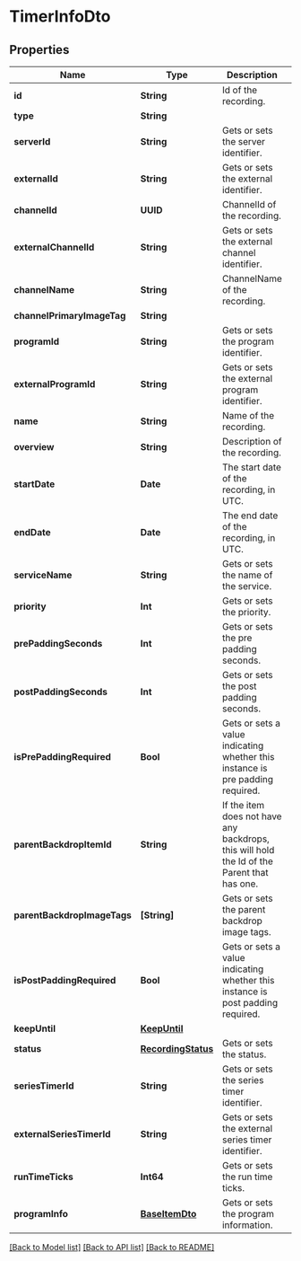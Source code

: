 # TimerInfoDto

## Properties
Name | Type | Description | Notes
------------ | ------------- | ------------- | -------------
**id** | **String** | Id of the recording. | [optional] 
**type** | **String** |  | [optional] 
**serverId** | **String** | Gets or sets the server identifier. | [optional] 
**externalId** | **String** | Gets or sets the external identifier. | [optional] 
**channelId** | **UUID** | ChannelId of the recording. | [optional] 
**externalChannelId** | **String** | Gets or sets the external channel identifier. | [optional] 
**channelName** | **String** | ChannelName of the recording. | [optional] 
**channelPrimaryImageTag** | **String** |  | [optional] 
**programId** | **String** | Gets or sets the program identifier. | [optional] 
**externalProgramId** | **String** | Gets or sets the external program identifier. | [optional] 
**name** | **String** | Name of the recording. | [optional] 
**overview** | **String** | Description of the recording. | [optional] 
**startDate** | **Date** | The start date of the recording, in UTC. | [optional] 
**endDate** | **Date** | The end date of the recording, in UTC. | [optional] 
**serviceName** | **String** | Gets or sets the name of the service. | [optional] 
**priority** | **Int** | Gets or sets the priority. | [optional] 
**prePaddingSeconds** | **Int** | Gets or sets the pre padding seconds. | [optional] 
**postPaddingSeconds** | **Int** | Gets or sets the post padding seconds. | [optional] 
**isPrePaddingRequired** | **Bool** | Gets or sets a value indicating whether this instance is pre padding required. | [optional] 
**parentBackdropItemId** | **String** | If the item does not have any backdrops, this will hold the Id of the Parent that has one. | [optional] 
**parentBackdropImageTags** | **[String]** | Gets or sets the parent backdrop image tags. | [optional] 
**isPostPaddingRequired** | **Bool** | Gets or sets a value indicating whether this instance is post padding required. | [optional] 
**keepUntil** | [**KeepUntil**](KeepUntil.md) |  | [optional] 
**status** | [**RecordingStatus**](RecordingStatus.md) | Gets or sets the status. | [optional] 
**seriesTimerId** | **String** | Gets or sets the series timer identifier. | [optional] 
**externalSeriesTimerId** | **String** | Gets or sets the external series timer identifier. | [optional] 
**runTimeTicks** | **Int64** | Gets or sets the run time ticks. | [optional] 
**programInfo** | [**BaseItemDto**](BaseItemDto.md) | Gets or sets the program information. | [optional] 

[[Back to Model list]](../README.md#documentation-for-models) [[Back to API list]](../README.md#documentation-for-api-endpoints) [[Back to README]](../README.md)


